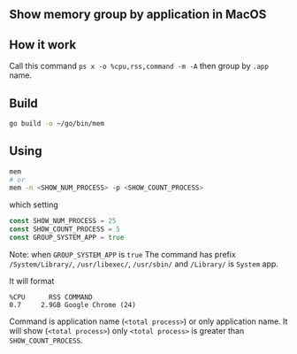 ## Show memory group by application in MacOS

## How it work
Call this command `ps x -o %cpu,rss,command -m -A` then group by `.app` name. 

## Build
```sh
go build -o ~/go/bin/mem
```

## Using
```sh
mem
# or
mem -n <SHOW_NUM_PROCESS> -p <SHOW_COUNT_PROCESS>
```
which setting
```go
const SHOW_NUM_PROCESS = 25
const SHOW_COUNT_PROCESS = 5
const GROUP_SYSTEM_APP = true
```

Note: when `GROUP_SYSTEM_APP` is `true` The command has prefix `/System/Library/`, `/usr/libexec/`, `/usr/sbin/` and `/Library/` is `System` app.

It will format 
```
%CPU      RSS COMMAND
0.7     2.9GB Google Chrome (24)
```

Command is application name (`<total process>`) or only application name.
It will show (`<total process>`) only `<total process>` is greater than `SHOW_COUNT_PROCESS`.
